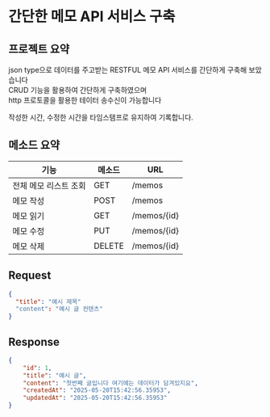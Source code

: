간단한 메모 API 서비스 구축  
===
프로젝트 요약
---
json type으로 데이터를 주고받는 RESTFUL 메모 API 서비스를 간단하게 구축해 보았습니다  
CRUD 기능을 활용하여 간단하게 구축하였으며  
http 프로토콜을 활용한 테이터 송수신이 가능합니다  
  
작성한 시간, 수정한 시간을 타임스탬프로 유지하여 기록합니다.
  
메소드 요약
---

| 기능 | 메소드 | URL |
| --- | --- | --- |
| 전체 메모 리스트 조회 | GET | /memos |
| 메모 작성 | POST | /memos |
| 메모 읽기 | GET | /memos/{id} |
| 메모 수정 | PUT | /memos/{id} |
| 메모 삭제 | DELETE | /memos/{id} |
  
Request
---

```json
{
  "title": "예시 제목"
  "content": "예시 글 컨텐츠"
}
```

Response
---
```json
{
    "id": 1,
    "title": "예시 글",
    "content": "첫번째 글입니다 여기에는 데이터가 담겨있지요",
    "createdAt": "2025-05-20T15:42:56.35953",
    "updatedAt": "2025-05-20T15:42:56.35953"
}
```
